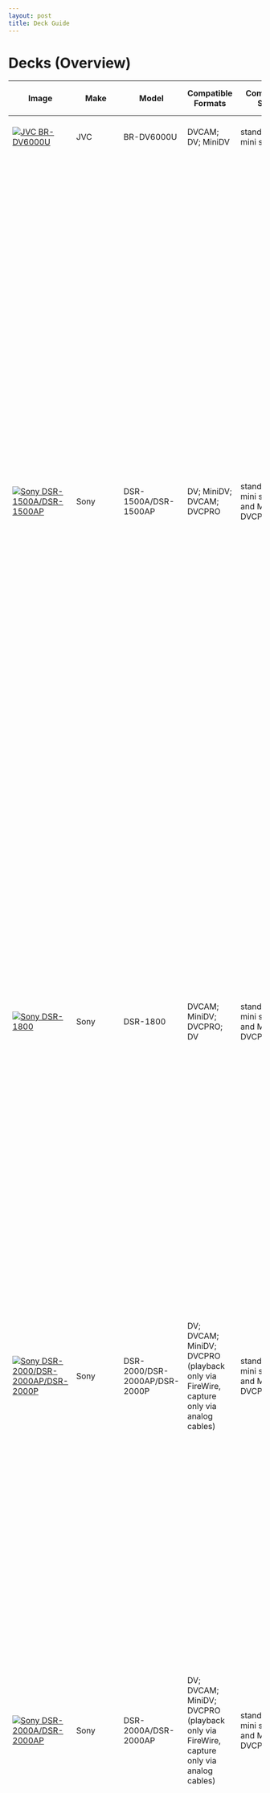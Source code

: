 ```yaml
---
layout: post
title: Deck Guide
---
```



# Decks (Overview)


| Image | Make | Model | Compatible Formats | Compatible Sizes | Non-compatible Formats | Standard | SP/LP modes | Operation Manual | Service Manual | Power | Cable/Output | Remote 9-pin? | Known Issues/Unique Characteristics | Known Issues/Unique Characteristics |
| ------------- | ------------- | ------------- | ------------- | ------------- | ------------- | ------------- | ------------- | ------------- | ------------- | ------------- | ------------- | ------------- | ------------- | ------------- | 
| [![JVC BR-DV6000U](https://github.com/mipops/dvrescue/blob/main/docs/images/JVC_BR-DV6000.png)](https://drive.google.com/file/d/1hwV4cXKTYx5cv_OxlIBUJo0ulKr2CxQ9/view) | JVC | BR-DV6000U | DVCAM; DV; MiniDV | standard and mini sizes | HDV; DVCPRO; DVCPRO50; EP/LP | NTSC/PAL | SP mode only | [Link](https://drive.google.com/file/d/1WHUPZllSSey4_JpthZznFUGdRWFoWEa4/view?usp=sharing) |  | DC IN 12V | FireWire 400 4-Pin (IEEE 1394b 4-Pin) | yes |  |  |
| <a href="{{ https://drive.google.com/file/d/1lhkLrlu8ZfTvh0_0T3KfAQIUGT2idiw6/view"><img alt="Sony DSR-1500A/DSR-1500AP" src="{{ site.baseurl }}/images/Sony_DSR-1500A.png"></a> | Sony | DSR-1500A/DSR-1500AP | DV; MiniDV; DVCAM; DVCPRO | standard and mini sizes, L and M sizes of DVCPRO | HDV; DVCPRO; DVCPRO50; EP/LP | NTSC | SP mode only | [Link](https://drive.google.com/file/d/1nXwG5qYRxtWYIDFPjOfrvjR5qrIkbItM/view?usp=sharing) | [Link](https://drive.google.com/file/d/1Wa-OX_OLy_NwtHbYwWj9UMLTaraT1pxA/view?usp=sharing) | AC IN | FireWire 400 6-Pin (IEEE 1394a 6-Pin) | yes | To ensure compatibility with DVRescue, avfctl, and vrecord, make sure that Video input is set to iLink vs. 9-pin (in Setp-up Menu/Video Output) and that the Video output on the main display is set to "SG" (vs. "iLink") by clicking the "Video" button on the front panel of the deck (push the button until it displays "SG SG SG"). Built-into the DSR-1500A VTR is the i.LINK interface, which is based upon the IEEE1394 (DV, Firewire) standard. The i.LINK enables a single cable to simultaneously carry digital video and audio signals, as well as data and control signals with virtually no quality degradation. This simple connection offers an ideal solution for connecting the DSR-1500A with i.LINK interface equipped compatible nonlinear editing systems and other computer-related products. Make sure that you hit the SET button after changing any of the settings. The display should read "Saving..." and then exit the menu. | **LOCAL/REMOTE switch:** If the LOCAL/REMOTE switch is set to REMOTE, the  COUNTER SELECT button does not operate while the  tape is moving. In this case, make the time data selection  via the external equipment connected to the REMOTE  connector on the rear panel.  |
| <a href="{{ https://drive.google.com/file/d/1hqUXqy1GHt7JtVDNOg_dLSEYLwFf2y_J/view"><img alt="Sony DSR-1800" src="{{ site.baseurl }}/images/Sony_DSR-1800.png"></a> | Sony | DSR-1800 | DVCAM; MiniDV; DVCPRO; DV | standard and mini sizes, L and M sizes of DVCPRO | HDV; DVCPRO50 | NTSC/PAL | SP/LP  | [Link](https://drive.google.com/file/d/1GNyF9PrF-8dRdytK4FvXDCpV4uXRL_8N/view?usp=sharing) | [Link](https://drive.google.com/file/d/1pE-XoqvMRxnOrdN2NzEbzoV4y3h9W1pH/view?usp=sharing) | AC IN | FireWire 400 6-Pin (IEEE 1394a 6-Pin) | yes | These decks were manufactured without a FireWire port, but users could add them to the deck with kits from the manufacturer. Finding these kits in order to add a FireWire connection to a current  has become difficult. If modified with a kit, the deck name (as it appears in the Terminal, DVRescue and vrecord) might be different than the deck model. A common kit that was purchased from Sony option kit Sony DSBK-190 (which is no longer available from Sony). | When playing back a tape recorded in DVCPRO (25M) format, the SDTI and i.LINK outputs (see “Digital interfaces” on page 10) of this unit are muted. Furthermore, it is not possible to play back the cue-audio track of the tape. --from operation manual |
| <a href="{{ https://drive.google.com/file/d/1qbkt5eVANWVxf9v1BgLv20vn8_mwrHfT/view"><img alt="Sony DSR-2000/DSR-2000AP/DSR-2000P" src="{{ site.baseurl }}/images/Sony_DSR-2000.png"></a> | Sony | DSR-2000/DSR-2000AP/DSR-2000P | DV; DVCAM; MiniDV; DVCPRO (playback only via FireWire, capture only via analog cables) | standard and mini sizes, L and M sizes of DVCPRO | HDV; DVCPRO (via FireWire); DVCPRO50; DVCPRO HD | NTSC | SP/LP  | [Link](https://drive.google.com/file/d/1v4dlbRi4C_y1qLH-4d30w1chZOS7X_zE/view?usp=sharing) | [Link](https://drive.google.com/file/d/1GSCG0vdB4bdrwukkvgdrW09SpFrgJYjN/view?usp=sharing) | AC IN | FireWire 400 6-Pin (IEEE 1394a 6-Pin) | yes | These decks were manufactured without a FireWire port, but users could add them to the deck with kits from the manufacturer. Finding these kits in order to add a FireWire connection to a current  has become difficult. If modified with a kit, the deck name (as it appears in the Terminal, DVRescue and vrecord) might be different than the deck model. A common kit that was purchased from Sony option kit Sony DSBK-190 (which is no longer available from Sony). |  |
| <a href="{{ https://drive.google.com/file/d/1g58BxR9qIQ2f57uIMkRUUTkYgiMPGdtH/view"><img alt="Sony DSR-2000A/DSR-2000AP" src="{{ site.baseurl }}/images/Sony_DSR-2000AP.png"></a> | Sony | DSR-2000A/DSR-2000AP | DV; DVCAM; MiniDV; DVCPRO (playback only via FireWire, capture only via analog cables) | standard and mini sizes, L and M sizes of DVCPRO | HDV; DVCPRO (via FireWire); DVCPRO50; DVCPRO HD | NTSC | SP/LP  | [Link](https://drive.google.com/file/d/1FGsVfi8nNcq0L5ti3wQNgBDtauVBU4QF/view?usp=sharing) | [Link](https://data2.manualslib.com/pdf7/201/20052/2005163-sony/dsr2000a.pdf?5ea96dfd0de42c09611bfbe0dd833cc5) | AC IN | FireWire 400 6-Pin (IEEE 1394a 6-Pin) | yes | These decks were manufactured without a FireWire port, but users could add them to the deck with kits from the manufacturer. Finding these kits in order to add a FireWire connection to a current  has become difficult. If modified with a kit, the deck name (as it appears in the Terminal, DVRescue and vrecord) might be different than the deck model. A common kit that was purchased from Sony option kit Sony DSBK-190 (which is no longer available from Sony). |  |
| <a href="{{ https://drive.google.com/file/d/1_myuNU4AMISauHXJfCfWXj0lfJ3SxFIH/view"><img alt="Sony DSR-1000" src="{{ site.baseurl }}/images/Sony_DSR-DR1000"></a> | Sony | DSR-1000 | DVCAM |  | HDV or DVCPRO | NTSC/PAL | SP mode only | [Link](https://drive.google.com/file/d/1fwbSL_6ICe0JZV_vxrF7KkNrsRBHm75L/view?usp=drive_link) | [Link](https://data2.manualslib.com/pdf6/134/13315/1331470-sony/dsrdr1000.pdf?4ebaad8933648d78dda5d8d493d7aa50) | AC IN | FireWire 400 6-Pin (IEEE 1394a 6-Pin) | yes | These decks were manufactured without a FireWire port, but users could add them to the deck with kits from the manufacturer. Finding these kits in order to add a FireWire connection to a current  has become difficult. If modified with a kit, the deck name (as it appears in the Terminal, DVRescue and vrecord) might be different than the deck model. A common kit that was purchased from Sony option kit Sony DSBK-190 (which is no longer available from Sony). |  |
| <a href="{{ https://drive.google.com/file/d/1-QOVbAeVA24_EOKg0_8OM7mgEjG_d4Pd/view"><img alt="Sony DSR-45/DSR-45P" src="{{ site.baseurl }}/images/Sony_DSR-45A.png"></a> | Sony | DSR-45/DSR-45P | DV/MiniDV; DVCAM | standard and mini sizes only | HDV; LP | NTSC | SP mode only (although some users have reported being able to playback and capture LP tapes using this model) | [Link](https://drive.google.com/file/d/1PrTT0m773zr5MOKSMvpotIeCTpddsG4K/view?usp=sharing) | [Link](https://drive.google.com/file/d/1TslKI8cI_G9POZSBEnE_q5VkrC7KkoBG/view?usp=sharing) | AC IN | FireWire 400 4-Pin (IEEE 1394b 4-Pin) | yes |  |  |
| <a href="{{ https://drive.google.com/file/d/1dA1icY-QdgbXrd9DaOJu7IF9HjJUW9Ay/view"><img alt="Sony HVR-M15U" src="{{ site.baseurl }}/images/Sony_HVR-M15U.png"></a> | Sony | HVR-M15U | HDV; DV/MiniDV; DVCAM | standard and mini sizes only | LP | NTSC/PAL | SP mode only | [Link](https://drive.google.com/file/d/1VhdLASHbCTBx5g-SqnkJEQB8Qb1dv2oV/view?usp=sharing) | [Link](https://drive.google.com/file/d/1hmNn68Qk8Y9STG6svNUGZmKfln2yG4dI/view?usp=sharing) | DC IN | FireWire 400 4-Pin (IEEE 1394b 4-Pin) | no | Since DVRescue does not currently support transferring HDV (you can capture video only with vrecord and DVRescue, but no audio, even if it is present on the tape), you can capture it with either DVHSCap (if your computer is old enough) from the FireWireSDK toolkit, or with Quicktime. In order to capture both video and audio (using QuickTime) for HDV, use [these settings (access via the deck menu)](https://drive.google.com/drive/folders/1BF1gGzCoxtyxH5gljHj0dOdEM89UJB12?usp=sharing)  |  |
| <a href="{{ https://drive.google.com/file/d/1Xxh4S2zuBb3dqUnyWOaBmOWP5uJw90jL/view"><img alt="Sony HVR-M25U" src="{{ site.baseurl }}/images/Sony_HVR-M25U.png"></a> | Sony | HVR-M25U | HDV; MiniDV; DVCAM |  | LP | NTSC/PAL | SP mode only | [Link](https://drive.google.com/file/d/1Q2tvOp3YlATwyvUDuyF5kIyWUwNO-qg-/view?usp=sharing) |  | AC IN | FireWire 400 4-Pin (IEEE 1394b 4-Pin) | no | Since DVRescue does not currently support transferring HDV (you can capture video only with vrecord and DVRescue, but no audio, even if it is present on the tape), you can capture it with either DVHSCap (if your computer is old enough) from the FireWireSDK toolkit, or with Quicktime. In order to capture both video and audio (using QuickTime) for HDV, use [these settings (access via the deck menu)](https://drive.google.com/drive/folders/1BF1gGzCoxtyxH5gljHj0dOdEM89UJB12?usp=sharing). |  |
| <a href="{{ https://drive.google.com/file/d/1xI2KUFKU-ziPSFFwrwNigmK1jmWb9shq/view"><img alt="Sony DSR-11" src="{{ site.baseurl }}/images/Sony_DSR-11.png"></a> | Sony | DSR-11 | MiniDV; DVCAM | standard and mini sizes only | LP | NTSC | SP mode only | [Link](https://drive.google.com/file/d/1F9WiWOWM96PjRgyq6llyabWJZ3BYaY0N/view?usp=sharing) |  | DC IN 12V | FireWire 400 4-Pin (IEEE 1394b 4-Pin) | no |  |  |
|  | Panasonic | AJ-D250 | DVCPRO | medium; large/standard |  | NTSC | SP mode only | [Link](https://drive.google.com/file/d/1hEhEHsxd-La2jAgcvNOkkDtyv116MDDx/view?usp=sharing) |  | AC IN | FireWire 400 6-Pin (IEEE 1394a 6-Pin) |  | These decks were manufactured without a FireWire port, but users could add them to the deck with kits from the manufacturer. Finding these kits in order to add a FireWire connection to a current  has become difficult. If modified with a kit, the deck name (as it appears in the Terminal, DVRescue and vrecord) might be different than the deck model. |  |
|  | Panasonic | AJ-D440 | DV; DVCAM; DVCPRO; DVCPRO50 | medium; large/standard | MiniDV, LP | NTSC | SP mode only | [Link](https://drive.google.com/file/d/1-Rw0ZD3nGAmlOjtO5r4LJsicEtr6a-Ya/view?usp=sharing) | [Link](https://drive.google.com/file/d/10N34qK7P8xw9U1DBYcbWvpdU4a-f3jjt/view?usp=sharing) | AC IN | FireWire 400 6-Pin (IEEE 1394a 6-Pin) |  | These decks were manufactured without a FireWire port, but users could add them to the deck with kits from the manufacturer. Finding these kits in order to add a FireWire connection to a current  has become difficult. If modified with a kit, the deck name (as it appears in the Terminal, DVRescue and vrecord) might be different than the deck model. |  |
|  | Panasonic | AJ-D455 | DV; DVCAM; DVCPRO; DVCPRO50 | medium; large/standard | MiniDV, LP | NTSC | SP mode only | [Link](https://drive.google.com/file/d/1SMqZ9byCKxYWmAntLz51xfc4Yw5iaXp_/view?usp=sharing) |  | AC IN | FireWire 400 6-Pin (IEEE 1394a 6-Pin) |  | These decks were manufactured without a FireWire port, but users could add them to the deck with kits from the manufacturer. Finding these kits in order to add a FireWire connection to a current  has become difficult. If modified with a kit, the deck name (as it appears in the Terminal, DVRescue and vrecord) might be different than the deck model. |  |
| <a href="{{ https://drive.google.com/file/d/1V2kIs3xO3ivmZgmT-Ul19vU3j-hjEdNM/view"><img alt="Sony DSR-25" src="{{ site.baseurl }}/images/Sony_DSR-25.png"></a> | Sony | DSR-25 | DV; DVCAM | MiniDV; large/standard | LP | NTSC/PAL | SP mode only | [Link](https://drive.google.com/file/d/1Nb9bckzMyLFrE8GH8MAFy8bzy8e1ITV4/view?usp=sharing) | [Link](https://drive.google.com/file/d/1tKwNSMazfd_WKAxjtylbH9V16WiBJJtk/view?usp=sharing) | AC IN | FireWire 400 4-Pin (IEEE 1394b 4-Pin) | no | Audio would have only been recorded on CH 1/2 (CH 3/4 is for dubbing only); no LOCAL/REMOTE switch |  |
| <a href="{{ https://drive.google.com/file/d/10eiNO4V3K0kJh5G4abodIpeH-Zq-Kk_Z/view"><img alt="JVC BR-DV3000" src="{{ site.baseurl }}/images/JVC_BR-DV3000U.png"></a> | JVC | BR-DV3000 | DV; DVCAM | MiniDV; large/standard | LP; DVCPRO | NTSC/PAL | SP mode only | [Link](https://drive.google.com/file/d/1-zqvPw48WX9Rd9RwlyCySKDFRftUKMqN/view?usp=sharing) |  | DC IN 12V | FireWire 400 6-Pin (IEEE 1394a 6-Pin) | yes | DVCAM cassettes can be recorded in DV format. A tape recorded with the DVCAM format can be used only for playback for this VTR. | This VTR features dual support for NTSC and PAL. Certain functions however, are supported by only one signal system. They are indicated with (NTSC only) or (PAL only). |
| <a href="{{ https://drive.google.com/file/d/1hwV4cXKTYx5cv_OxlIBUJo0ulKr2CxQ9/view"><img alt="JVC BR-600/600UA" src="{{ site.baseurl }}/images/JVC_BR-DV6000.png"></a> | JVC | BR-600/600UA | DV | MiniDV | DVCPRO; LP; PAL | NTSC | SP mode only | [Link](https://drive.google.com/file/d/1015dqIF6xvwYuhqcH_vuo9C6RsSFSlXE/view?usp=sharing) |  | DC IN 12V; AC IN | FireWire 400 4-Pin (IEEE 1394b 4-Pin) | yes | The AC and DC power supplies are switched automatically.  When the AC power supply is switched to the DC power supply, the power turns off.  When both power supplies are connected, the AC power supply has priority.  Be sure to confirm which power supply is in use when plugging or unplugging the power supply. | Has a LP lamp that will light up if a tape recorded in LP mode is inserted.  |
| <a href="{{ https://drive.google.com/file/d/10grx-0rtFvaFYtBj7DtvoShx8DlTThvi/view"><img alt="Panasonic AJ-D230H" src="{{ site.baseurl }}/images/Panasonic_AJ-D230.png"></a> | Panasonic | AJ-D230H |  | MiniDV/small (only with adapter); medium; standard/large |  |  | SP mode only | [Link](https://drive.google.com/file/d/10O3hBil3p9sz2XkVZq92jqOvi6idVc3U/view?usp=drive_link) |  | AC IN | Manual for the AJ-D230H/AJ-D230HP doesn't include a DV out in the scematic. However, that doesn't mean that mod weren't available at the time. Have a AJ-D230H/AJ-D230HP with a DV output? Let us know! | yes |  |  |  |  |  |
| <a href="{{ https://drive.google.com/file/d/10daFniMX9mLhQXpGupuopyYNWkurZfad/view"><img alt="Sony DSR-40" src="{{ site.baseurl }}/images/Sony_DSR-40P.png"></a> | Sony | DSR-40 | DV/MiniDV; DVCAM | MiniDV; large/standard | DVCPRO; HDV; LP |  | SP mode only | [Link](https://archive.org/details/manualzilla-id-6976597) | [Link](https://archive.org/details/manual_DSR40P_SM_SONY) | AC IN | FireWire 400 4-Pin (IEEE 1394b 4-Pin) | no (RS-232C encoder only) |  |
| <a href="{{ https://drive.google.com/file/d/1ojiY8fS1Nlq_SyZvnMJiM5IBJtmTBtqz/view"><img alt="JVC BR-HD50/BR-HD50U" src="{{ site.baseurl }}/images/JVC_BR-HD50.png"></a> | JVC | BR-HD50/BR-HD50U | DV; HDV; DVCAM (playback only) | MiniDV; large/standard | DVCPRO; LP |  | SP mode only | [Link](https://drive.google.com/file/d/10KqkTFabw0tOREvitjbSkPz_nCeFVzId/view?usp=sharing) |  | DC IN 12V | FireWire 400 6-Pin (IEEE 1394a 6-Pin) | yes | Tapes recorded in the DVCAM format can only be played. | If the head is dusty, “HEAD CLEANING REQUIRED!” will be displayed on the monitor when this unit plays a tape. |
| <a href="{{ https://drive.google.com/file/d/10iI_X9WtP-2-j_hKh_Z63E1r63boBGwd/view"><img alt="Panasonic AJ-HD1400" src="{{ site.baseurl }}/images/Panasonic_AJ-HD1400.png"></a> | Panasonic | AJ-HD1400 |  |  |  |  |  |  |  | AC IN | FireWire 400 6-Pin (IEEE 1394a 6-Pin) | yes |  |  |
